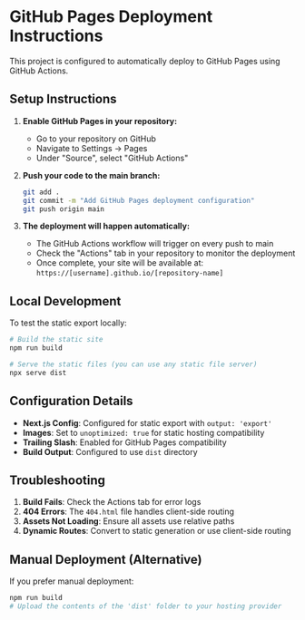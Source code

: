 # GitHub Pages Deployment Instructions

This project is configured to automatically deploy to GitHub Pages using GitHub Actions.

## Setup Instructions

1. **Enable GitHub Pages in your repository:**
   - Go to your repository on GitHub
   - Navigate to Settings → Pages
   - Under "Source", select "GitHub Actions"

2. **Push your code to the main branch:**
   ```bash
   git add .
   git commit -m "Add GitHub Pages deployment configuration"
   git push origin main
   ```

3. **The deployment will happen automatically:**
   - The GitHub Actions workflow will trigger on every push to main
   - Check the "Actions" tab in your repository to monitor the deployment
   - Once complete, your site will be available at: `https://[username].github.io/[repository-name]`

## Local Development

To test the static export locally:

```bash
# Build the static site
npm run build

# Serve the static files (you can use any static file server)
npx serve dist
```

## Configuration Details

- **Next.js Config**: Configured for static export with `output: 'export'`
- **Images**: Set to `unoptimized: true` for static hosting compatibility
- **Trailing Slash**: Enabled for GitHub Pages compatibility
- **Build Output**: Configured to use `dist` directory

## Troubleshooting

1. **Build Fails**: Check the Actions tab for error logs
2. **404 Errors**: The `404.html` file handles client-side routing
3. **Assets Not Loading**: Ensure all assets use relative paths
4. **Dynamic Routes**: Convert to static generation or use client-side routing

## Manual Deployment (Alternative)

If you prefer manual deployment:

```bash
npm run build
# Upload the contents of the 'dist' folder to your hosting provider
```
